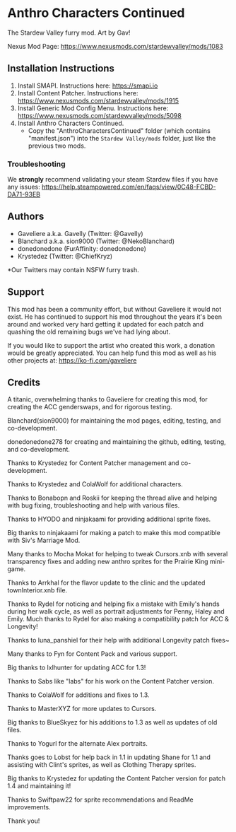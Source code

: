 # Anthro Characters Continued

The Stardew Valley furry mod. Art by Gav!

Nexus Mod Page: https://www.nexusmods.com/stardewvalley/mods/1083

## Installation Instructions
1. Install SMAPI. Instructions here: https://smapi.io
2. Install Content Patcher. Instructions here: https://www.nexusmods.com/stardewvalley/mods/1915
3. Install Generic Mod Config Menu. Instructions here: https://www.nexusmods.com/stardewvalley/mods/5098
4. Install Anthro Characters Continued.
   - Copy the "AnthroCharactersContinued" folder (which contains "manifest.json") into the `Stardew Valley/mods` folder, just like the previous two mods.

### Troubleshooting
We **strongly** recommend validating your steam Stardew files if you have any issues: https://help.steampowered.com/en/faqs/view/0C48-FCBD-DA71-93EB


## Authors
- Gaveliere a.k.a. Gavelly (Twitter: @Gavelly)
- Blanchard a.k.a. sion9000 (Twitter: @NekoBlanchard)
- donedonedone (FurAffinity: donedonedone)
- Krystedez (Twitter: @ChiefKryz)

*Our Twitters may contain NSFW furry trash.


## Support
This mod has been a community effort, but without Gaveliere it would not exist. 
He has continued to support his mod throughout the years it's been around and worked 
very hard getting it updated for each patch and quashing the old remaining bugs we've had lying about.

If you would like to support the artist who created this work, a donation would be greatly appreciated. 
You can help fund this mod as well as his other projects at: https://ko-fi.com/gaveliere

## Credits
A titanic, overwhelming thanks to Gaveliere for creating this mod, for creating the ACC genderswaps, and for rigorous testing.

Blanchard(sion9000) for maintaining the mod pages, editing, testing, and co-development.

donedonedone278 for creating and maintaining the github, editing, testing, and co-development.

Thanks to Krystedez for Content Patcher management and co-development.

Thanks to Krystedez and ColaWolf for additional characters.

Thanks to Bonabopn and Roskii for keeping the thread alive and helping 
with bug fixing, troubleshooting and help with various files.

Thanks to HYODO and ninjakaami for providing additional sprite fixes.

Big thanks to ninjakaami for making a patch to make this mod compatible with Siv's Marriage Mod.

Many thanks to Mocha Mokat for helping to tweak Cursors.xnb with several transparency fixes and adding new anthro sprites for the Prairie King mini-game.

Thanks to Arrkhal for the flavor update to the clinic and the updated townInterior.xnb file.

Thanks to Rydel for noticing and helping fix a mistake with Emily's hands during her walk cycle, as well as portrait adjustments for Penny, Haley and Emily. Much thanks to Rydel for also making a compatibility patch for ACC & Longevity!

Thanks to luna_panshiel for their help with additional Longevity patch fixes~

Many thanks to Fyn for Content Pack and various support.

Big thanks to lxlhunter for updating ACC for 1.3!

Thanks to Sabs like "labs" for his work on the Content Patcher version.

Thanks to ColaWolf for additions and fixes to 1.3.

Thanks to MasterXYZ for more updates to Cursors.

Big thanks to BlueSkyez for his additions to 1.3 as well as updates of old files.

Thanks to Yogurl for the alternate Alex portraits.

Thanks goes to Lobst for help back in 1.1 in updating Shane for 1.1 and assisting with Clint's sprites, as well as Clothing Therapy sprites.

Big thanks to Krystedez for updating the Content Patcher version for patch 1.4 and maintaining it!

Thanks to Swiftpaw22 for sprite recommendations and ReadMe improvements.

Thank you!
